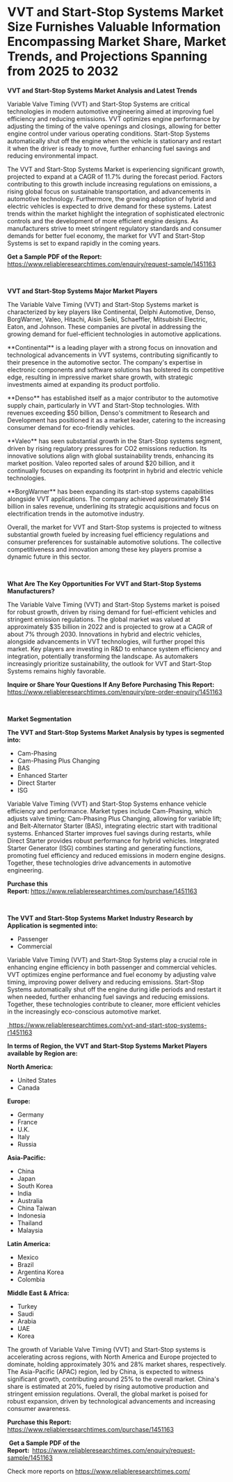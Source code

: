 <p><h1>VVT and Start-Stop Systems Market Size Furnishes Valuable Information Encompassing Market Share, Market Trends, and Projections Spanning from 2025 to 2032</h1></p><p><strong>VVT and Start-Stop Systems Market Analysis and Latest Trends</strong></p>
<p><p>Variable Valve Timing (VVT) and Start-Stop Systems are critical technologies in modern automotive engineering aimed at improving fuel efficiency and reducing emissions. VVT optimizes engine performance by adjusting the timing of the valve openings and closings, allowing for better engine control under various operating conditions. Start-Stop Systems automatically shut off the engine when the vehicle is stationary and restart it when the driver is ready to move, further enhancing fuel savings and reducing environmental impact.</p><p>The VVT and Start-Stop Systems Market is experiencing significant growth, projected to expand at a CAGR of 11.7% during the forecast period. Factors contributing to this growth include increasing regulations on emissions, a rising global focus on sustainable transportation, and advancements in automotive technology. Furthermore, the growing adoption of hybrid and electric vehicles is expected to drive demand for these systems. Latest trends within the market highlight the integration of sophisticated electronic controls and the development of more efficient engine designs. As manufacturers strive to meet stringent regulatory standards and consumer demands for better fuel economy, the market for VVT and Start-Stop Systems is set to expand rapidly in the coming years.</p></p>
<p><strong>Get a Sample PDF of the Report:&nbsp;</strong> <a href="https://www.reliableresearchtimes.com/enquiry/request-sample/1451163?utm_campaign=1581&utm_medium=2&utm_source=Github&utm_content=ia&utm_term=11042025&utm_id=vvt-and-start-stop-systems">https://www.reliableresearchtimes.com/enquiry/request-sample/1451163</a></p>
<p>&nbsp;</p>
<p><strong>VVT and Start-Stop Systems Major Market Players</strong></p>
<p><p>The Variable Valve Timing (VVT) and Start-Stop Systems market is characterized by key players like Continental, Delphi Automotive, Denso, BorgWarner, Valeo, Hitachi, Aisin Seiki, Schaeffler, Mitsubishi Electric, Eaton, and Johnson. These companies are pivotal in addressing the growing demand for fuel-efficient technologies in automotive applications.</p><p>**Continental** is a leading player with a strong focus on innovation and technological advancements in VVT systems, contributing significantly to their presence in the automotive sector. The company's expertise in electronic components and software solutions has bolstered its competitive edge, resulting in impressive market share growth, with strategic investments aimed at expanding its product portfolio.</p><p>**Denso** has established itself as a major contributor to the automotive supply chain, particularly in VVT and Start-Stop technologies. With revenues exceeding $50 billion, Denso's commitment to Research and Development has positioned it as a market leader, catering to the increasing consumer demand for eco-friendly vehicles.</p><p>**Valeo** has seen substantial growth in the Start-Stop systems segment, driven by rising regulatory pressures for CO2 emissions reduction. Its innovative solutions align with global sustainability trends, enhancing its market position. Valeo reported sales of around $20 billion, and it continually focuses on expanding its footprint in hybrid and electric vehicle technologies.</p><p>**BorgWarner** has been expanding its start-stop systems capabilities alongside VVT applications. The company achieved approximately $14 billion in sales revenue, underlining its strategic acquisitions and focus on electrification trends in the automotive industry.</p><p>Overall, the market for VVT and Start-Stop systems is projected to witness substantial growth fueled by increasing fuel efficiency regulations and consumer preferences for sustainable automotive solutions. The collective competitiveness and innovation among these key players promise a dynamic future in this sector.</p></p>
<p>&nbsp;</p>
<p><strong>What Are The Key Opportunities For VVT and Start-Stop Systems Manufacturers?</strong></p>
<p><p>The Variable Valve Timing (VVT) and Start-Stop Systems market is poised for robust growth, driven by rising demand for fuel-efficient vehicles and stringent emission regulations. The global market was valued at approximately $35 billion in 2022 and is projected to grow at a CAGR of about 7% through 2030. Innovations in hybrid and electric vehicles, alongside advancements in VVT technologies, will further propel this market. Key players are investing in R&D to enhance system efficiency and integration, potentially transforming the landscape. As automakers increasingly prioritize sustainability, the outlook for VVT and Start-Stop Systems remains highly favorable.</p></p>
<p><strong>Inquire or Share Your Questions If Any Before Purchasing This Report:</strong> <a href="https://www.reliableresearchtimes.com/enquiry/pre-order-enquiry/1451163?utm_campaign=1581&utm_medium=2&utm_source=Github&utm_content=ia&utm_term=11042025&utm_id=vvt-and-start-stop-systems">https://www.reliableresearchtimes.com/enquiry/pre-order-enquiry/1451163</a></p>
<p>&nbsp;</p>
<p><strong>Market Segmentation</strong></p>
<p><strong>The VVT and Start-Stop Systems Market Analysis by types is segmented into:</strong></p>
<p><ul><li>Cam-Phasing</li><li>Cam-Phasing Plus Changing</li><li>BAS</li><li>Enhanced Starter</li><li>Direct Starter</li><li>ISG</li></ul></p>
<p><p>Variable Valve Timing (VVT) and Start-Stop Systems enhance vehicle efficiency and performance. Market types include Cam-Phasing, which adjusts valve timing; Cam-Phasing Plus Changing, allowing for variable lift; and Belt-Alternator Starter (BAS), integrating electric start with traditional systems. Enhanced Starter improves fuel savings during restarts, while Direct Starter provides robust performance for hybrid vehicles. Integrated Starter Generator (ISG) combines starting and generating functions, promoting fuel efficiency and reduced emissions in modern engine designs. Together, these technologies drive advancements in automotive engineering.</p></p>
<p><strong>Purchase this Report:&nbsp;</strong><a href="https://www.reliableresearchtimes.com/purchase/1451163?utm_campaign=1581&utm_medium=2&utm_source=Github&utm_content=ia&utm_term=11042025&utm_id=vvt-and-start-stop-systems">https://www.reliableresearchtimes.com/purchase/1451163</a></p>
<p>&nbsp;</p>
<p><strong>The VVT and Start-Stop Systems Market Industry Research by Application is segmented into:</strong></p>
<p><ul><li>Passenger</li><li>Commercial</li></ul></p>
<p><p>Variable Valve Timing (VVT) and Start-Stop Systems play a crucial role in enhancing engine efficiency in both passenger and commercial vehicles. VVT optimizes engine performance and fuel economy by adjusting valve timing, improving power delivery and reducing emissions. Start-Stop Systems automatically shut off the engine during idle periods and restart it when needed, further enhancing fuel savings and reducing emissions. Together, these technologies contribute to cleaner, more efficient vehicles in the increasingly eco-conscious automotive market.</p></p>
<p><a href="https://www.reliableresearchtimes.com/vvt-and-start-stop-systems-r1451163?utm_campaign=1581&utm_medium=2&utm_source=Github&utm_content=ia&utm_term=11042025&utm_id=vvt-and-start-stop-systems">&nbsp;https://www.reliableresearchtimes.com/vvt-and-start-stop-systems-r1451163</a></p>
<p><strong>In terms of Region, the VVT and Start-Stop Systems Market Players available by Region are:</strong></p>
<p>
    <p> <strong> North America: </strong>
        <ul>
            <li>United States</li>
            <li>Canada</li>
        </ul>
        </p> 
    <p> <strong> Europe: </strong>
        <ul>
            <li>Germany</li>
            <li>France</li>
            <li>U.K.</li>
            <li>Italy</li>
            <li>Russia</li>
        </ul>
        </p> 
    <p> <strong> Asia-Pacific: </strong>
        <ul>
            <li>China</li>
            <li>Japan</li>
            <li>South Korea</li>
            <li>India</li>
            <li>Australia</li>
            <li>China Taiwan</li>
            <li>Indonesia</li>
            <li>Thailand</li>
            <li>Malaysia</li>
        </ul>
        </p> 
    <p> <strong> Latin America: </strong>
        <ul>
            <li>Mexico</li>
            <li>Brazil</li>
            <li>Argentina Korea</li>
            <li>Colombia</li>
        </ul>
        </p> 
    <p> <strong> Middle East & Africa: </strong>
        <ul>
            <li>Turkey</li>
            <li>Saudi</li>
            <li>Arabia</li>
            <li>UAE</li>
            <li>Korea</li>
        </ul>
    </p>
    </p>
<p><p>The growth of Variable Valve Timing (VVT) and Start-Stop systems is accelerating across regions, with North America and Europe projected to dominate, holding approximately 30% and 28% market shares, respectively. The Asia-Pacific (APAC) region, led by China, is expected to witness significant growth, contributing around 25% to the overall market. China's share is estimated at 20%, fueled by rising automotive production and stringent emission regulations. Overall, the global market is poised for robust expansion, driven by technological advancements and increasing consumer awareness.</p></p>
<p><strong>Purchase this Report: </strong><a href="https://www.reliableresearchtimes.com/purchase/1451163?utm_campaign=1581&utm_medium=2&utm_source=Github&utm_content=ia&utm_term=11042025&utm_id=vvt-and-start-stop-systems">https://www.reliableresearchtimes.com/purchase/1451163</a></p>
<p>&nbsp;<strong>Get a Sample PDF of the Report:&nbsp;&nbsp;</strong><a href="https://www.reliableresearchtimes.com/enquiry/request-sample/1451163?utm_campaign=1581&utm_medium=2&utm_source=Github&utm_content=ia&utm_term=11042025&utm_id=vvt-and-start-stop-systems">https://www.reliableresearchtimes.com/enquiry/request-sample/1451163</a></p>
<p><strong></strong></p>
<p>Check more reports on <a href="https://www.reliableresearchtimes.com/?utm_campaign=1581&utm_medium=2&utm_source=Github&utm_content=ia&utm_term=11042025&utm_id=vvt-and-start-stop-systems">https://www.reliableresearchtimes.com/</a></p>